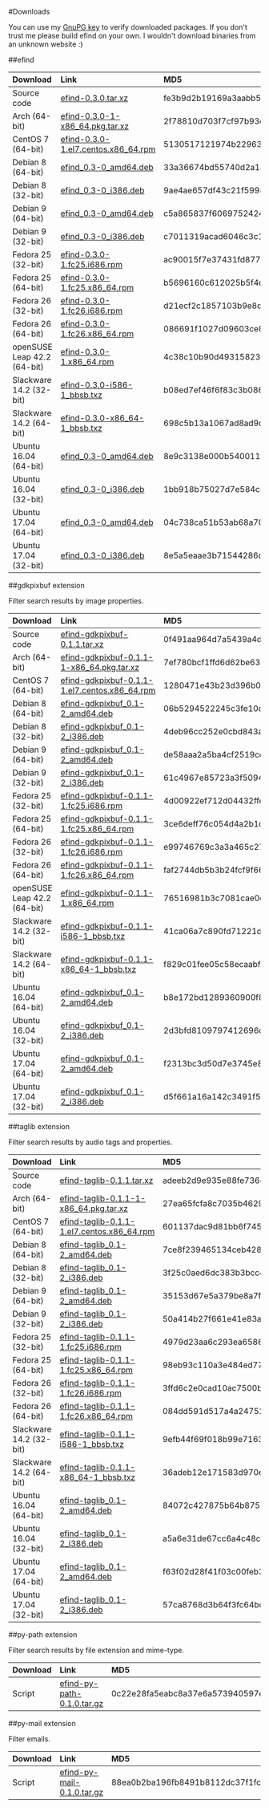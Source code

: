 #Downloads

You can use my [GnuPG key](http://dixieflatline.de/sebastian_at_dixieflatline.de.asc.txt) to verify downloaded packages. If you don't trust me please build efind on your own. I wouldn't download binaries from an unknown website :)

##efind

| Download | Link | MD5 | GPG |
| :------- | :--- | :-- | :-- |
Source code|[efind-0.3.0.tar.xz](downloads/source/efind-0.3.0.tar.xz)|fe3b9d2b19169a3aabb55850174f165d|[Signature](downloads/source/efind-0.3.0.tar.xz.asc)
Arch (64-bit)|[efind-0.3.0-1-x86_64.pkg.tar.xz](downloads/arch/efind-0.3.0-1-x86_64.pkg.tar.xz)|2f78810d703f7cf97b93c4295faeb045|[Signature](downloads/arch/efind-0.3.0-1-x86_64.pkg.tar.xz.asc)
CentOS 7 (64-bit)|[efind-0.3.0-1.el7.centos.x86_64.rpm](downloads/centos-7/efind-0.3.0-1.el7.centos.x86_64.rpm)|5130517121974b22963745d02cd23f4a|[Signature](downloads/centos-7/efind-0.3.0-1.el7.centos.x86_64.rpm.asc)
Debian 8 (64-bit)|[efind_0.3-0_amd64.deb](downloads/debian-8/efind_0.3-0_amd64.deb)|33a36674bd55740d2a148558d2cc83a6|[Signature](downloads/debian-8/efind_0.3-0_amd64.deb.asc)
Debian 8 (32-bit)|[efind_0.3-0_i386.deb](downloads/debian-8/efind_0.3-0_i386.deb)|9ae4ae657df43c21f59984e249890caa|[Signature](downloads/debian-8/efind_0.3-0_i386.deb.asc)
Debian 9 (64-bit)|[efind_0.3-0_amd64.deb](downloads/debian-9/efind_0.3-0_amd64.deb)|c5a865837f606975242400c94b438d3e|[Signature](downloads/debian-9/efind_0.3-0_amd64.deb.asc)
Debian 9 (32-bit)|[efind_0.3-0_i386.deb](downloads/debian-9/efind_0.3-0_i386.deb)|c7011319acad6046c3c1ce8be4f9cee0|[Signature](downloads/debian-9/efind_0.3-0_i386.deb.asc)
Fedora 25 (32-bit)|[efind-0.3.0-1.fc25.i686.rpm](downloads/fedora-25/efind-0.3.0-1.fc25.i686.rpm)|ac90015f7e37431fd877b474358201de|[Signature](downloads/fedora-25/efind-0.3.0-1.fc25.i686.rpm.asc)
Fedora 25 (64-bit)|[efind-0.3.0-1.fc25.x86_64.rpm](downloads/fedora-25/efind-0.3.0-1.fc25.x86_64.rpm)|b5696160c612025b5f4d8af95b0495f8|[Signature](downloads/fedora-25/efind-0.3.0-1.fc25.x86_64.rpm.asc)
Fedora 26 (32-bit)|[efind-0.3.0-1.fc26.i686.rpm](downloads/fedora-26/efind-0.3.0-1.fc26.i686.rpm)|d21ecf2c1857103b9e8d967cde7b9bcd|[Signature](downloads/fedora-26/efind-0.3.0-1.fc26.i686.rpm.asc)
Fedora 26 (64-bit)|[efind-0.3.0-1.fc26.x86_64.rpm](downloads/fedora-26/efind-0.3.0-1.fc26.x86_64.rpm)|086691f1027d09603ce80b3645e8a72d|[Signature](downloads/fedora-26/efind-0.3.0-1.fc26.x86_64.rpm.asc)
openSUSE Leap 42.2 (64-bit)|[efind-0.3.0-1.x86_64.rpm](downloads/opensuse-leap/efind-0.3.0-1.x86_64.rpm)|4c38c10b90d49315823253b6030d7061|[Signature](downloads/opensuse-leap/efind-0.3.0-1.x86_64.rpm.asc)
Slackware 14.2 (32-bit)|[efind-0.3.0-i586-1_bbsb.txz](downloads/slackware-14.2/efind-0.3.0-i586-1_bbsb.txz)|b08ed7ef46f6f83c3b08696c2c3773e6|[Signature](downloads/slackware-14.2/efind-0.3.0-i586-1_bbsb.txz.asc)
Slackware 14.2 (64-bit)|[efind-0.3.0-x86_64-1_bbsb.txz](downloads/slackware-14.2/efind-0.3.0-x86_64-1_bbsb.txz)|698c5b13a1067ad8ad9c4623458093df|[Signature](downloads/slackware-14.2/efind-0.3.0-x86_64-1_bbsb.txz.asc)
Ubuntu 16.04 (64-bit)|[efind_0.3-0_amd64.deb](downloads/ubuntu-16.04/efind_0.3-0_amd64.deb)|8e9c3138e000b540011fddb4ab8da40f|[Signature](downloads/ubuntu-16.04/efind_0.3-0_amd64.deb.asc)
Ubuntu 16.04 (32-bit)|[efind_0.3-0_i386.deb](downloads/ubuntu-16.04/efind_0.3-0_i386.deb)|1bb918b75027d7e584c8f78216d4d97b|[Signature](downloads/ubuntu-16.04/efind_0.3-0_i386.deb.asc)
Ubuntu 17.04 (64-bit)|[efind_0.3-0_amd64.deb](downloads/ubuntu-17.04/efind_0.3-0_amd64.deb)|04c738ca51b53ab68a7054bf5f6d3ecb|[Signature](downloads/ubuntu-17.04/efind_0.3-0_amd64.deb.asc)
Ubuntu 17.04 (32-bit)|[efind_0.3-0_i386.deb](downloads/ubuntu-17.04/efind_0.3-0_i386.deb)|8e5a5eaae3b71544286d1d7b778f273b|[Signature](downloads/ubuntu-17.04/efind_0.3-0_i386.deb.asc)

##gdkpixbuf extension

Filter search results by image properties.

| Download | Link | MD5 | GPG |
| :------- | :--- | :-- | :-- |
Source code|[efind-gdkpixbuf-0.1.1.tar.xz](downloads/source/efind-gdkpixbuf-0.1.1.tar.xz)|0f491aa964d7a5439a4d80ae29310404|[Signature](downloads/source/efind-gdkpixbuf-0.1.1.tar.xz.asc)
Arch (64-bit)|[efind-gdkpixbuf-0.1.1-1-x86_64.pkg.tar.xz](downloads/arch/efind-gdkpixbuf-0.1.1-1-x86_64.pkg.tar.xz)|7ef780bcf1ffd6d62be636fb543c983c|[Signature](downloads/arch/efind-gdkpixbuf-0.1.1-1-x86_64.pkg.tar.xz.asc)
CentOS 7 (64-bit)|[efind-gdkpixbuf-0.1.1-1.el7.centos.x86_64.rpm](downloads/centos-7/efind-gdkpixbuf-0.1.1-1.el7.centos.x86_64.rpm)|1280471e43b23d396b074c55db1b2d13|[Signature](downloads/centos-7/efind-gdkpixbuf-0.1.1-1.el7.centos.x86_64.rpm.asc)
Debian 8 (64-bit)|[efind-gdkpixbuf_0.1-2_amd64.deb](downloads/debian-8/efind-gdkpixbuf_0.1-2_amd64.deb)|06b5294522245c3fe10c63c39b4cf80b|[Signature](downloads/debian-8/efind-gdkpixbuf_0.1-2_amd64.deb.asc)
Debian 8 (32-bit)|[efind-gdkpixbuf_0.1-2_i386.deb](downloads/debian-8/efind-gdkpixbuf_0.1-2_i386.deb)|4deb96cc252e0cbd843af26d0a081eac|[Signature](downloads/debian-8/efind-gdkpixbuf_0.1-2_i386.deb.asc)
Debian 9 (64-bit)|[efind-gdkpixbuf_0.1-2_amd64.deb](downloads/debian-9/efind-gdkpixbuf_0.1-2_amd64.deb)|de58aaa2a5ba4cf2519cc7d98b38b4bc|[Signature](downloads/debian-9/efind-gdkpixbuf_0.1-2_amd64.deb.asc)
Debian 9 (32-bit)|[efind-gdkpixbuf_0.1-2_i386.deb](downloads/debian-9/efind-gdkpixbuf_0.1-2_i386.deb)|61c4967e85723a3f5094a4141168fbc6|[Signature](downloads/debian-9/efind-gdkpixbuf_0.1-2_i386.deb.asc)
Fedora 25 (32-bit)|[efind-gdkpixbuf-0.1.1-1.fc25.i686.rpm](downloads/fedora-25/efind-gdkpixbuf-0.1.1-1.fc25.i686.rpm)|4d00922ef712d04432ffe2c92cffc344|[Signature](downloads/fedora-25/efind-gdkpixbuf-0.1.1-1.fc25.i686.rpm.asc)
Fedora 25 (64-bit)|[efind-gdkpixbuf-0.1.1-1.fc25.x86_64.rpm](downloads/fedora-25/efind-gdkpixbuf-0.1.1-1.fc25.x86_64.rpm)|3ce6deff76c054d4a2b1db9f8f9bc7e4|[Signature](downloads/fedora-25/efind-gdkpixbuf-0.1.1-1.fc25.x86_64.rpm.asc)
Fedora 26 (32-bit)|[efind-gdkpixbuf-0.1.1-1.fc26.i686.rpm](downloads/fedora-26/efind-gdkpixbuf-0.1.1-1.fc26.i686.rpm)|e99746769c3a3a465c27488bb44cc60a|[Signature](downloads/fedora-26/efind-gdkpixbuf-0.1.1-1.fc26.i686.rpm.asc)
Fedora 26 (64-bit)|[efind-gdkpixbuf-0.1.1-1.fc26.x86_64.rpm](downloads/fedora-26/efind-gdkpixbuf-0.1.1-1.fc26.x86_64.rpm)|faf2744db5b3b24fcf9f669ad3adda3c|[Signature](downloads/fedora-26/efind-gdkpixbuf-0.1.1-1.fc26.x86_64.rpm.asc)
openSUSE Leap 42.2 (64-bit)|[efind-gdkpixbuf-0.1.1-1.x86_64.rpm](downloads/opensuse-leap/efind-gdkpixbuf-0.1.1-1.x86_64.rpm)|76516981b3c7081cae0e8024d7d25bbc|[Signature](downloads/opensuse-leap/efind-gdkpixbuf-0.1.1-1.x86_64.rpm.asc)
Slackware 14.2 (32-bit)|[efind-gdkpixbuf-0.1.1-i586-1_bbsb.txz](downloads/slackware-14.2/efind-gdkpixbuf-0.1.1-i586-1_bbsb.txz)|41ca06a7c890fd71221daed5243fb7a5|[Signature](downloads/slackware-14.2/efind-gdkpixbuf-0.1.1-i586-1_bbsb.txz.asc)
Slackware 14.2 (64-bit)|[efind-gdkpixbuf-0.1.1-x86_64-1_bbsb.txz](downloads/slackware-14.2/efind-gdkpixbuf-0.1.1-x86_64-1_bbsb.txz)|f829c01fee05c58ecaabf1ca4f532594|[Signature](downloads/slackware-14.2/efind-gdkpixbuf-0.1.1-x86_64-1_bbsb.txz.asc)
Ubuntu 16.04 (64-bit)|[efind-gdkpixbuf_0.1-2_amd64.deb](downloads/ubuntu-16.04/efind-gdkpixbuf_0.1-2_amd64.deb)|b8e172bd1289360900f87aa9911e5e23|[Signature](downloads/ubuntu-16.04/efind-gdkpixbuf_0.1-2_amd64.deb.asc)
Ubuntu 16.04 (32-bit)|[efind-gdkpixbuf_0.1-2_i386.deb](downloads/ubuntu-16.04/efind-gdkpixbuf_0.1-2_i386.deb)|2d3bfd8109797412696c8770d379108e|[Signature](downloads/ubuntu-16.04/efind-gdkpixbuf_0.1-2_i386.deb.asc)
Ubuntu 17.04 (64-bit)|[efind-gdkpixbuf_0.1-2_amd64.deb](downloads/ubuntu-17.04/efind-gdkpixbuf_0.1-2_amd64.deb)|f2313bc3d50d7e3745e8e936d4aa0dea|[Signature](downloads/ubuntu-17.04/efind-gdkpixbuf_0.1-2_amd64.deb.asc)
Ubuntu 17.04 (32-bit)|[efind-gdkpixbuf_0.1-2_i386.deb](downloads/ubuntu-17.04/efind-gdkpixbuf_0.1-2_i386.deb)|d5f661a16a142c3491f5afa1cfafee17|[Signature](downloads/ubuntu-17.04/efind-gdkpixbuf_0.1-2_i386.deb.asc)

##taglib extension

Filter search results by audio tags and properties.

| Download | Link | MD5 | GPG |
| :------- | :--- | :-- | :-- |
Source code|[efind-taglib-0.1.1.tar.xz](downloads/source/efind-taglib-0.1.1.tar.xz)|adeeb2d9e935e88fe736c64ed6ea0776|[Signature](downloads/source/efind-taglib-0.1.1.tar.xz.asc)
Arch (64-bit)|[efind-taglib-0.1.1-1-x86_64.pkg.tar.xz](downloads/arch/efind-taglib-0.1.1-1-x86_64.pkg.tar.xz)|27ea65fcfa8c7035b46298073e4aee8b|[Signature](downloads/arch/efind-taglib-0.1.1-1-x86_64.pkg.tar.xz.asc)
CentOS 7 (64-bit)|[efind-taglib-0.1.1-1.el7.centos.x86_64.rpm](downloads/centos-7/efind-taglib-0.1.1-1.el7.centos.x86_64.rpm)|601137dac9d81bb6f74507be5e850723|[Signature](downloads/centos-7/efind-taglib-0.1.1-1.el7.centos.x86_64.rpm.asc)
Debian 8 (64-bit)|[efind-taglib_0.1-2_amd64.deb](downloads/debian-8/efind-taglib_0.1-2_amd64.deb)|7ce8f239465134ceb42863d897c29699|[Signature](downloads/debian-8/efind-taglib_0.1-2_amd64.deb.asc)
Debian 8 (32-bit)|[efind-taglib_0.1-2_i386.deb](downloads/debian-8/efind-taglib_0.1-2_i386.deb)|3f25c0aed6dc383b3bcc42be4bb97eba|[Signature](downloads/debian-8/efind-taglib_0.1-2_i386.deb.asc)
Debian 9 (64-bit)|[efind-taglib_0.1-2_amd64.deb](downloads/debian-9/efind-taglib_0.1-2_amd64.deb)|35153d67e5a379be8a7faf4ca977468d|[Signature](downloads/debian-9/efind-taglib_0.1-2_amd64.deb.asc)
Debian 9 (32-bit)|[efind-taglib_0.1-2_i386.deb](downloads/debian-9/efind-taglib_0.1-2_i386.deb)|50a414b27f661e41e83ab5ea5e42f580|[Signature](downloads/debian-9/efind-taglib_0.1-2_i386.deb.asc)
Fedora 25 (32-bit)|[efind-taglib-0.1.1-1.fc25.i686.rpm](downloads/fedora-25/efind-taglib-0.1.1-1.fc25.i686.rpm)|4979d23aa6c293ea65867ee8098d2c7c|[Signature](downloads/fedora-25/efind-taglib-0.1.1-1.fc25.i686.rpm.asc)
Fedora 25 (64-bit)|[efind-taglib-0.1.1-1.fc25.x86_64.rpm](downloads/fedora-25/efind-taglib-0.1.1-1.fc25.x86_64.rpm)|98eb93c110a3e484ed77820081c2a419|[Signature](downloads/fedora-25/efind-taglib-0.1.1-1.fc25.x86_64.rpm.asc)
Fedora 26 (32-bit)|[efind-taglib-0.1.1-1.fc26.i686.rpm](downloads/fedora-26/efind-taglib-0.1.1-1.fc26.i686.rpm)|3ffd6c2e0cad10ac7500b0cd01a15070|[Signature](downloads/fedora-26/efind-taglib-0.1.1-1.fc26.i686.rpm.asc)
Fedora 26 (64-bit)|[efind-taglib-0.1.1-1.fc26.x86_64.rpm](downloads/fedora-26/efind-taglib-0.1.1-1.fc26.x86_64.rpm)|084dd591d517a4a24752fea01e44df6f|[Signature](downloads/fedora-26/efind-taglib-0.1.1-1.fc26.x86_64.rpm.asc)
Slackware 14.2 (32-bit)|[efind-taglib-0.1.1-i586-1_bbsb.txz](downloads/slackware-14.2/efind-taglib-0.1.1-i586-1_bbsb.txz)|9efb44f69f018b99e71636a1d5f8f9df|[Signature](downloads/slackware-14.2/efind-taglib-0.1.1-i586-1_bbsb.txz.asc)
Slackware 14.2 (64-bit)|[efind-taglib-0.1.1-x86_64-1_bbsb.txz](downloads/slackware-14.2/efind-taglib-0.1.1-x86_64-1_bbsb.txz)|36adeb12e171583d970ea3620e6a0795|[Signature](downloads/slackware-14.2/efind-taglib-0.1.1-x86_64-1_bbsb.txz.asc)
Ubuntu 16.04 (64-bit)|[efind-taglib_0.1-2_amd64.deb](downloads/ubuntu-16.04/efind-taglib_0.1-2_amd64.deb)|84072c427875b64b87594ca8100d4aa3|[Signature](downloads/ubuntu-16.04/efind-taglib_0.1-2_amd64.deb.asc)
Ubuntu 16.04 (32-bit)|[efind-taglib_0.1-2_i386.deb](downloads/ubuntu-16.04/efind-taglib_0.1-2_i386.deb)|a5a6e31de67cc6a4c48ccba03e3c976d|[Signature](downloads/ubuntu-16.04/efind-taglib_0.1-2_i386.deb.asc)
Ubuntu 17.04 (64-bit)|[efind-taglib_0.1-2_amd64.deb](downloads/ubuntu-17.04/efind-taglib_0.1-2_amd64.deb)|f63f02d28f41f03c00feb3d310670f89|[Signature](downloads/ubuntu-17.04/efind-taglib_0.1-2_amd64.deb.asc)
Ubuntu 17.04 (32-bit)|[efind-taglib_0.1-2_i386.deb](downloads/ubuntu-17.04/efind-taglib_0.1-2_i386.deb)|57ca8768d3b64f3fc64bd020eecc3759|[Signature](downloads/ubuntu-17.04/efind-taglib_0.1-2_i386.deb.asc)

##py-path extension

Filter search results by file extension and mime-type.

| Download | Link | MD5 | GPG |
| :------- | :--- | :-- | :-- |
|Script|[efind-py-path-0.1.0.tar.gz](downloads/source/efind-py-path-0.1.0.tar.gz)|0c22e28fa5eabc8a37e6a573940597ed|[Signature](downloads/source/efind-py-path-0.1.0.tar.gz.asc)

##py-mail extension

Filter emails.

| Download | Link | MD5 | GPG |
| :------- | :--- | :-- | :-- |
|Script|[efind-py-mail-0.1.0.tar.gz](downloads/source/efind-py-mail-0.1.0.tar.gz)|88ea0b2ba196fb8491b8112dc37f1fcb|[Signature](downloads/source/efind-py-mail-0.1.0.tar.gz.asc)

